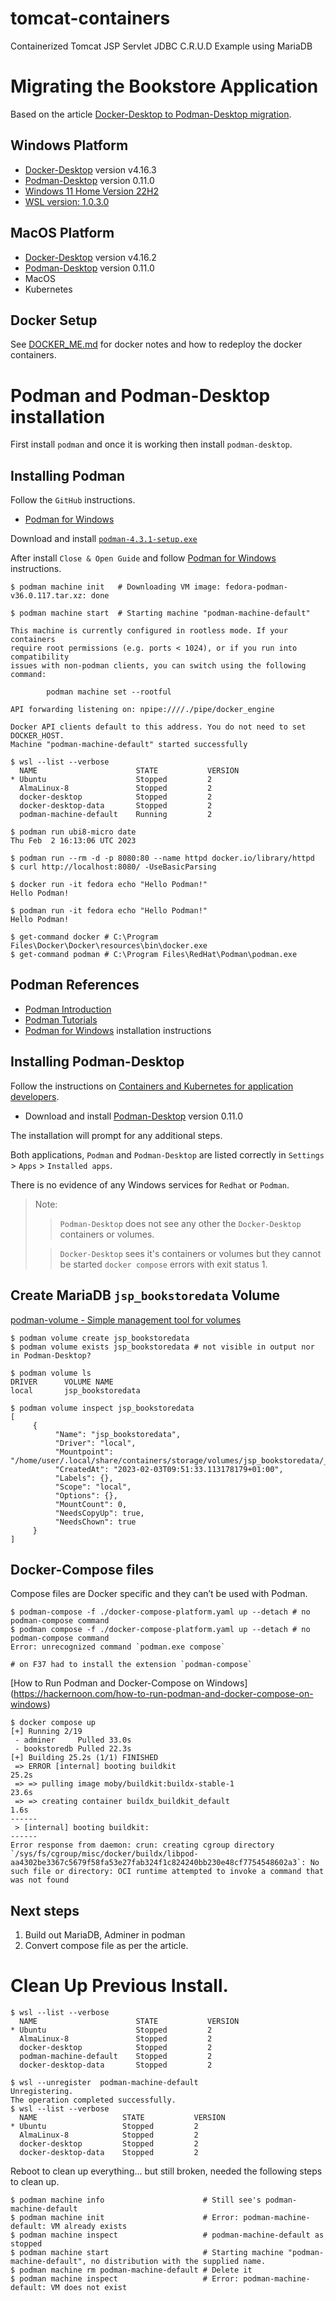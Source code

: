 # tomcat-containers
Containerized Tomcat JSP Servlet JDBC C.R.U.D Example using MariaDB

# Migrating the Bookstore Application

Based on the article [Docker-Desktop to Podman-Desktop migration](https://fedoramagazine.org/docker-and-fedora-37-migrating-to-podman/).

## Windows Platform

* [Docker-Desktop](https://www.docker.com/products/docker-desktop/) version v4.16.3
* [Podman-Desktop](https://podman-desktop.io/downloads/Windows) version 0.11.0
* [Windows 11 Home Version 22H2](https://learn.microsoft.com/en-us/windows/whats-new/whats-new-windows-11-version-22h2)
* [WSL version: 1.0.3.0](https://learn.microsoft.com/en-us/windows/wsl/install)

## MacOS Platform

* [Docker-Desktop](https://www.docker.com/products/docker-desktop/) version v4.16.2
* [Podman-Desktop](https://podman-desktop.io/downloads/Windows) version 0.11.0
* MacOS
* Kubernetes

## Docker Setup

See [DOCKER_ME.md](./DOCKER_ME.md) for docker notes and how to redeploy the docker containers.

# Podman and Podman-Desktop installation

First install `podman` and once it is working then install `podman-desktop`.

## Installing Podman

Follow the `GitHub` instructions.

* [Podman for Windows](https://github.com/containers/podman/blob/main/docs/tutorials/podman-for-windows.md)

Download and install [`podman-4.3.1-setup.exe`](https://github.com/containers/podman/releases/download/v4.3.1/podman-4.3.1-setup.exe)

After install `Close & Open Guide` and follow [Podman for Windows](./Podman/podman-for-windows.html) instructions.

```
$ podman machine init   # Downloading VM image: fedora-podman-v36.0.117.tar.xz: done

$ podman machine start  # Starting machine "podman-machine-default"

This machine is currently configured in rootless mode. If your containers
require root permissions (e.g. ports < 1024), or if you run into compatibility
issues with non-podman clients, you can switch using the following command:

        podman machine set --rootful

API forwarding listening on: npipe:////./pipe/docker_engine

Docker API clients default to this address. You do not need to set DOCKER_HOST.
Machine "podman-machine-default" started successfully

$ wsl --list --verbose
  NAME                      STATE           VERSION
* Ubuntu                    Stopped         2
  AlmaLinux-8               Stopped         2
  docker-desktop            Stopped         2
  docker-desktop-data       Stopped         2
  podman-machine-default    Running         2

$ podman run ubi8-micro date
Thu Feb  2 16:13:06 UTC 2023

$ podman run --rm -d -p 8080:80 --name httpd docker.io/library/httpd
$ curl http://localhost:8080/ -UseBasicParsing

$ docker run -it fedora echo "Hello Podman!"
Hello Podman!

$ podman run -it fedora echo "Hello Podman!"
Hello Podman!

$ get-command docker # C:\Program Files\Docker\Docker\resources\bin\docker.exe
$ get-command podman # C:\Program Files\RedHat\Podman\podman.exe
```

## Podman References

* [Podman Introduction](https://docs.podman.io/en/latest/Introduction.html)
* [Podman Tutorials](https://docs.podman.io/en/latest/Tutorials.html)
* [Podman for Windows](./Podman/podman-for-windows.html) installation instructions


## Installing Podman-Desktop

Follow the instructions on [Containers and Kubernetes for application developers](https://podman-desktop.io/).

* Download and install [Podman-Desktop](https://podman-desktop.io/downloads/Windows) version 0.11.0

The installation will prompt for any additional steps.

Both applications, `Podman` and `Podman-Desktop` are listed correctly in `Settings` > `Apps` > `Installed apps`.

There is no evidence of any Windows services for `Redhat` or `Podman`.

> Note:
>
>> `Podman-Desktop` does not see any other the `Docker-Desktop` containers or volumes.
>
>> `Docker-Desktop` sees it's containers or volumes but they cannot be started `docker compose` errors with exit status 1.

## Create MariaDB `jsp_bookstoredata` Volume

[podman-volume - Simple management tool for volumes](https://docs.podman.io/en/latest/markdown/podman-volume.1.html)

```
$ podman volume create jsp_bookstoredata
$ podman volume exists jsp_bookstoredata # not visible in output nor in Podman-Desktop?

$ podman volume ls
DRIVER      VOLUME NAME
local       jsp_bookstoredata

$ podman volume inspect jsp_bookstoredata
[
     {
          "Name": "jsp_bookstoredata",
          "Driver": "local",
          "Mountpoint": "/home/user/.local/share/containers/storage/volumes/jsp_bookstoredata/_data",
          "CreatedAt": "2023-02-03T09:51:33.113178179+01:00",
          "Labels": {},
          "Scope": "local",
          "Options": {},
          "MountCount": 0,
          "NeedsCopyUp": true,
          "NeedsChown": true
     }
]
```

## Docker-Compose files

Compose files are Docker specific and they can’t be used with Podman.

```
$ podman-compose -f ./docker-compose-platform.yaml up --detach # no podman-compose command
$ podman compose -f ./docker-compose-platform.yaml up --detach # no podman-compose command
Error: unrecognized command `podman.exe compose`

# on F37 had to install the extension `podman-compose`
```

[How to Run Podman and Docker-Compose on Windows] (https://hackernoon.com/how-to-run-podman-and-docker-compose-on-windows)
```
$ docker compose up
[+] Running 2/19
 - adminer     Pulled 33.0s
 - bookstoredb Pulled 22.3s
[+] Building 25.2s (1/1) FINISHED
 => ERROR [internal] booting buildkit                                                                                                                            25.2s
 => => pulling image moby/buildkit:buildx-stable-1                                                                                                               23.6s
 => => creating container buildx_buildkit_default                                                                                                                 1.6s
------
 > [internal] booting buildkit:
------
Error response from daemon: crun: creating cgroup directory `/sys/fs/cgroup/misc/docker/buildx/libpod-aa4302be3367c5679f58fa53e27fab324f1c824240bb230e48cf7754548602a3`: No such file or directory: OCI runtime attempted to invoke a command that was not found
```

## Next steps

1. Build out MariaDB, Adminer in podman
2. Convert compose file as per the article. 

# Clean Up Previous Install.

```
$ wsl --list --verbose
  NAME                      STATE           VERSION
* Ubuntu                    Stopped         2
  AlmaLinux-8               Stopped         2
  docker-desktop            Stopped         2
  podman-machine-default    Stopped         2
  docker-desktop-data       Stopped         2
```

```
$ wsl --unregister  podman-machine-default
Unregistering.
The operation completed successfully.
$ wsl --list --verbose
  NAME                   STATE           VERSION
* Ubuntu                 Stopped         2
  AlmaLinux-8            Stopped         2
  docker-desktop         Stopped         2
  docker-desktop-data    Stopped         2
```

Reboot to clean up everything... but still broken, needed the following steps to clean up.

```
$ podman machine info                      # Still see's podman-machine-default
$ podman machine init                      # Error: podman-machine-default: VM already exists
$ podman machine inspect                   # podman-machine-default as stopped
$ podman machine start                     # Starting machine "podman-machine-default", no distribution with the supplied name.
$ podman machine rm podman-machine-default # Delete it
$ podman machine inspect                   # Error: podman-machine-default: VM does not exist
```

